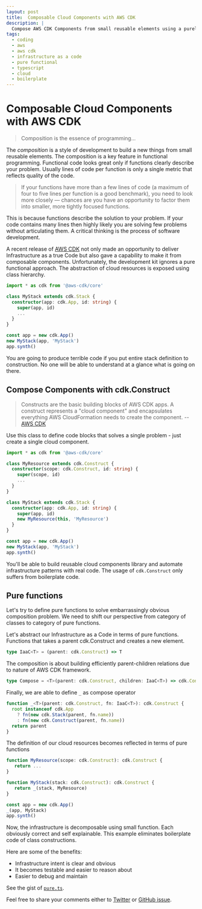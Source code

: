 ```yaml
---
layout: post
title:  Composable Cloud Components with AWS CDK
description: |
  Compose AWS CDK Components from small reusable elements using a purely functional method as a solution to scarp a boilerplate code.
tags:
  - coding
  - aws
  - aws cdk
  - infrastructure as a code
  - pure functional
  - typescript
  - cloud
  - boilerplate
---
```


# Composable Cloud Components with AWS CDK

> Composition is the essence of programming...

The *composition* is a style of development to build a new things from small reusable elements. The composition is a key feature in functional programming. Functional code looks great only if functions clearly describe your problem. Usually lines of code per function is only a single metric that reflects quality of the code.

> If your functions have more than a few lines of code (a maximum of four to five lines per function is a good benchmark), you need to look more closely — chances are you have an opportunity to factor them into smaller, more tightly focused functions.

This is because functions describe the solution to your problem. If your code contains many lines then highly likely you are solving few problems without articulating them. A critical thinking is the process of software development. 

A recent release of [AWS CDK](https://github.com/aws/aws-cdk) not only made an opportunity to deliver Infrastructure as a true Code but also gave a capability to make it from composable components. Unfortunately, the development kit ignores a pure functional approach. The abstraction of cloud resources is exposed using class hierarchy.

```typescript
import * as cdk from '@aws-cdk/core'

class MyStack extends cdk.Stack {
  constructor(app: cdk.App, id: string) {
    super(app, id)
    ...
  }
}

const app = new cdk.App()
new MyStack(app, 'MyStack')
app.synth()
```

You are going to produce terrible code if you put entire stack definition to construction. No one will be able to understand at a glance what is going on there.


## Compose Components with cdk.Construct

> Constructs are the basic building blocks of AWS CDK apps. A construct represents a "cloud component" and encapsulates everything AWS CloudFormation needs to create the component.
> -- [AWS CDK](https://docs.aws.amazon.com/cdk/latest/guide/constructs.html)

Use this class to define code blocks that solves a single problem - just create a single cloud component.

```typescript
import * as cdk from '@aws-cdk/core'

class MyResource extends cdk.Construct {
  constructor(scope: cdk.Construct, id: string) {
    super(scope, id)
    ...
  }
}

class MyStack extends cdk.Stack {
  constructor(app: cdk.App, id: string) {
    super(app, id)
    new MyResource(this, 'MyResource')
  }
}

const app = new cdk.App()
new MyStack(app, 'MyStack')
app.synth()
```

You'll be able to build reusable cloud components library and automate infrastructure patterns with real code. The usage of `cdk.Construct` only suffers from boilerplate code. 

## Pure functions

Let's try to define pure functions to solve embarrassingly obvious composition problem. We need to shift our perspective from category of classes to category of pure functions.

Let's abstract our Infrastructure as a Code in terms of pure functions. Functions that takes a parent cdk.Construct and creates a new element.

```typescript
type IaaC<T> = (parent: cdk.Construct) => T
```

The composition is about building efficiently parent-children relations due to nature of AWS CDK framework.

```typescript
type Compose = <T>(parent: cdk.Construct, children: IaaC<T>) => cdk.Construct
```

Finally, we are able to define `_` as compose operator

```typescript
function _<T>(parent: cdk.Construct, fn: IaaC<T>): cdk.Construct {
  root instanceof cdk.App
    ? fn(new cdk.Stack(parent, fn.name))
    : fn(new cdk.Construct(parent, fn.name))
  return parent
}
```

The definition of our cloud resources becomes reflected in terms of pure functions

```typescript
function MyResource(scope: cdk.Construct): cdk.Construct {
   return ...
}

function MyStack(stack: cdk.Construct): cdk.Construct {
   return _(stack, MyResource)
}

const app = new cdk.App()
_(app, MyStack)
app.synth()
```

Now, the infrastructure is decomposable using small function. Each obviously correct and self explainable. This example eliminates boilerplate code of class constructions.

Here are some of the benefits:
* Infrastructure intent is clear and obvious
* It becomes testable and easier to reason about
* Easier to debug and maintain 

See the gist of [`pure.ts`](https://gist.github.com/fogfish/e97ef042db0afe011149873a56f79d93).

Feel free to share your comments either to [Twitter](https://twitter.com/_fogfish_/status/1156165926619963392) or [GitHub issue](https://github.com/aws/aws-cdk/issues/3481).
